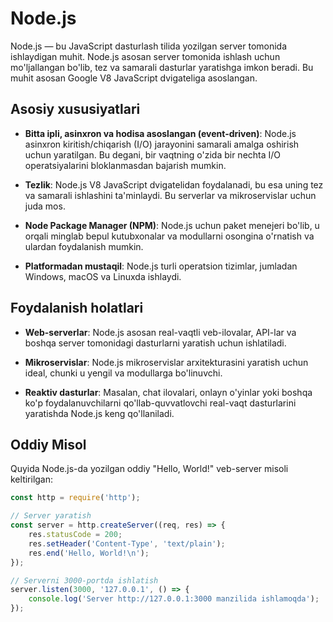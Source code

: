 # Node.js

Node.js — bu JavaScript dasturlash tilida yozilgan server tomonida ishlaydigan muhit. Node.js asosan server tomonida ishlash uchun mo'ljallangan bo'lib, tez va samarali dasturlar yaratishga imkon beradi. Bu muhit asosan Google V8 JavaScript dvigateliga asoslangan.

## Asosiy xususiyatlari

- **Bitta ipli, asinxron va hodisa asoslangan (event-driven)**: Node.js asinxron kiritish/chiqarish (I/O) jarayonini samarali amalga oshirish uchun yaratilgan. Bu degani, bir vaqtning o'zida bir nechta I/O operatsiyalarini bloklanmasdan bajarish mumkin.

- **Tezlik**: Node.js V8 JavaScript dvigatelidan foydalanadi, bu esa uning tez va samarali ishlashini ta'minlaydi. Bu serverlar va mikroservislar uchun juda mos.

- **Node Package Manager (NPM)**: Node.js uchun paket menejeri bo'lib, u orqali minglab bepul kutubxonalar va modullarni osongina o'rnatish va ulardan foydalanish mumkin.

- **Platformadan mustaqil**: Node.js turli operatsion tizimlar, jumladan Windows, macOS va Linuxda ishlaydi.

## Foydalanish holatlari

- **Web-serverlar**: Node.js asosan real-vaqtli veb-ilovalar, API-lar va boshqa server tomonidagi dasturlarni yaratish uchun ishlatiladi.

- **Mikroservislar**: Node.js mikroservislar arxitekturasini yaratish uchun ideal, chunki u yengil va modullarga bo'linuvchi.

- **Reaktiv dasturlar**: Masalan, chat ilovalari, onlayn o'yinlar yoki boshqa ko'p foydalanuvchilarni qo'llab-quvvatlovchi real-vaqt dasturlarini yaratishda Node.js keng qo'llaniladi.

## Oddiy Misol

Quyida Node.js-da yozilgan oddiy "Hello, World!" veb-server misoli keltirilgan:

```javascript
const http = require('http');

// Server yaratish
const server = http.createServer((req, res) => {
    res.statusCode = 200;
    res.setHeader('Content-Type', 'text/plain');
    res.end('Hello, World!\n');
});

// Serverni 3000-portda ishlatish
server.listen(3000, '127.0.0.1', () => {
    console.log('Server http://127.0.0.1:3000 manzilida ishlamoqda');
});
